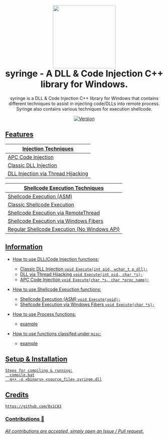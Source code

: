 <h1 align="center">
	<img src="https://www.pngrepo.com/png/270132/512/health-clinic-syringe.png" width="200px"><br>
    syringe - A DLL & Code Injection C++ library for Windows.
</h1>
<p align="center">
    syringe is a DLL & Code Injection C++ library for Windows that contains
    different techniques to assist in injecting code/DLLs into remote process. Syringe
    also contains various techniques for execution shellcode.
</p>

<p align="center">
	<a href="https://deno.land" target="_blank">
    	<img src="https://img.shields.io/badge/Version-1.0.0-7DCDE3?style=for-the-badge" alt="Version">
</p>

## Features
Injection Techniques |
------------------------ |
APC Code Injection |
Classic DLL Injection |
DLL Injection via Thread Hijacking |

Shellcode Execution Techniques |
------------------------------ |
Shellcode Execution (ASM) |
Classic Shellcode Execution |
Shellcode Execution via RemoteThread |
Shellcode Execution via Windows Fibers |
Regular Shellcode Execution (No Windows API) |

## Information
- How to use DLL/Code Injection functions:
  * Classic DLL Injection ```void Execute(int pid, wchar_t p_dll);```
  * DLL via Thread Hijacking ```void Execute(int pid, char *s);```
  * APC Code Injection ```void Execute(char *s, char *proc_name);```
	
- How to use Shellcode Exeuction functions:
  * Shellcode Execution (ASM) ```void Execute(void);```
  * Shellcode Execution via Windows Fibers ```void Execute(char *s);```


- How to use Process functions:
  * example

- How to use functions classifed under `misc`:
  * example
## Setup & Installation
```
Steps for compiling & running:
  compile.bat
  g++ -o <binary> <source_file> syringe.dll
```

## Credits
```
https://github.com/0x1CA3
```
### Contributions 🎉
###### All contributions are accepted, simply open an Issue / Pull request.
